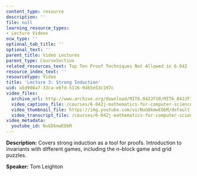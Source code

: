 ```yaml
---
content_type: resource
description: ''
file: null
learning_resource_types:
- Lecture Videos
ocw_type: ''
optional_tab_title: ''
optional_text: ''
parent_title: Video Lectures
parent_type: CourseSection
related_resources_text: Top Ten Proof Techniques Not Allowed in 6.042 ([PDF](/courses/6-042j-mathematics-for-computer-science-fall-2010/resources/mit6_042jf10_proof))
resource_index_text: ''
resourcetype: Video
title: 'Lecture 3: Strong Induction'
uid: a5d908a7-33ca-e6fd-5116-94b5e53c197c
video_files:
  archive_url: http://www.archive.org/download/MIT6.042JF10/MIT6_042JF10_lec03_300k.mp4
  video_captions_file: /courses/6-042j-mathematics-for-computer-science-fall-2010/9e1fdc4fadf45c179910013b3448249e_NuGDkmwEObM.vtt
  video_thumbnail_file: https://img.youtube.com/vi/NuGDkmwEObM/default.jpg
  video_transcript_file: /courses/6-042j-mathematics-for-computer-science-fall-2010/45f6debd41091c3e1a78c3d72be1d8cb_NuGDkmwEObM.pdf
video_metadata:
  youtube_id: NuGDkmwEObM
---
```


**Description:** Covers strong induction as a tool for proofs. Introduction to invariants with different games, including the n–block game and grid puzzles.

**Speaker:** Tom Leighton